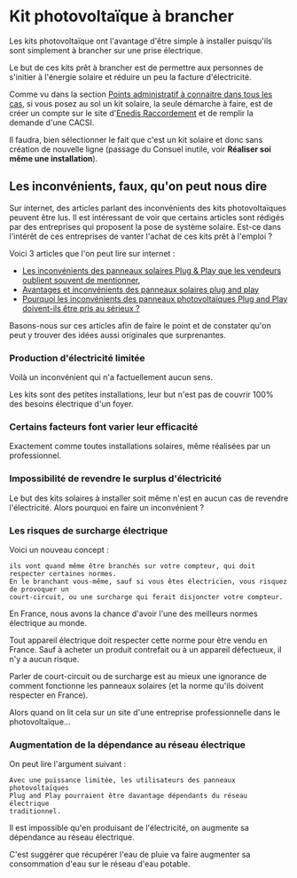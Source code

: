 # Kit photovoltaïque à brancher

Les kits photovoltaïque ont l'avantage d'être simple à installer puisqu'ils sont simplement à brancher sur une prise électrique.

Le but de ces kits prêt à brancher est de permettre aux personnes de s'initier à l'énergie solaire et réduire un peu la facture d'électricité.

Comme vu dans la section [Points administratif à connaitre dans tous les cas](points-administratif-a-connaitre-dans-tous-les-cas.md), si vous posez au sol un kit solaire, la seule démarche à faire, est de créer un compte sur le site d'[Enedis Raccordement](https://connect-racco.enedis.fr) et de remplir la demande d'une CACSI.

Il faudra, bien sélectionner le fait que c'est un kit solaire et donc sans création de nouvelle ligne (passage du Consuel inutile, voir **Réaliser soi même une installation**).

## Les inconvénients, faux, qu'on peut nous dire

Sur internet, des articles parlant des inconvénients des kits photovoltaïques peuvent être lus. Il est intéressant de voir que certains articles sont rédigés par des entreprises qui proposent la pose de système solaire. Est-ce dans l'intérêt de ces entreprises de vanter l'achat de ces kits prêt à l'emploi ?

Voici 3 articles que l'on peut lire sur internet :

* [Les inconvénients des panneaux solaires Plug & Play que les vendeurs oublient souvent de mentionner](https://www.neozone.org/innovation/les-inconvenients-des-panneaux-solaires-plug-play-que-les-vendeurs-oublient-souvent-de-mentionner/), 
* [Avantages et inconvénients des panneaux solaires plug and play](https://o2toit.fr/nos-actualites/solaire/panneaux-solaires-plug-and-play-une-fausse-bonne-idee/)
* [Pourquoi les inconvénients des panneaux photovoltaïques Plug and Play doivent-ils être pris au sérieux ?](https://www.solairepro.comparateur-panneau-solaire.fr/pourquoi-les-inconvenients-des-panneaux-photovoltaiques-plug-and-play-doivent-ils-etre-pris-au-serieux/)

Basons-nous sur ces articles afin de faire le point et de constater qu'on peut y trouver des idées aussi originales que surprenantes.

### Production d'électricité limitée

Voilà un inconvénient qui n'a factuellement aucun sens.

Les kits sont des petites installations, leur but n'est pas de couvrir 100% des besoins électrique d'un foyer.

### Certains facteurs font varier leur efficacité

Exactement comme toutes installations solaires, même réalisées par un professionnel.

### Impossibilité de revendre le surplus d'électricité

Le but des kits solaires à installer soit même n'est en aucun cas de revendre l'électricité. Alors pourquoi en faire un inconvénient ?

### Les risques de surcharge électrique

Voici un nouveau concept :
```
ils vont quand même être branchés sur votre compteur, qui doit respecter certaines normes.
En le branchant vous-même, sauf si vous êtes électricien, vous risquez de provoquer un
court-circuit, ou une surcharge qui ferait disjoncter votre compteur.
```

En France, nous avons la chance d'avoir l'une des meilleurs normes électrique au monde.

Tout appareil électrique doit respecter cette norme pour être vendu en France. Sauf à acheter un produit contrefait ou à un appareil défectueux, il n'y a aucun risque.

Parler de court-circuit ou de surcharge est au mieux une ignorance de comment fonctionne les panneaux solaires (et la norme qu'ils doivent respecter en France).

Alors quand on lit cela sur un site d'une entreprise professionnelle dans le photovoltaïque...

### Augmentation de la dépendance au réseau électrique

On peut lire l'argument suivant :

```
Avec une puissance limitée, les utilisateurs des panneaux photovoltaïques
Plug and Play pourraient être davantage dépendants du réseau électrique
traditionnel.
```

Il est impossible qu'en produisant de l'électricité, on augmente sa dépendance au réseau électrique.

C'est suggérer que récupérer l'eau de pluie va faire augmenter sa consommation d'eau sur le réseau d'eau potable.